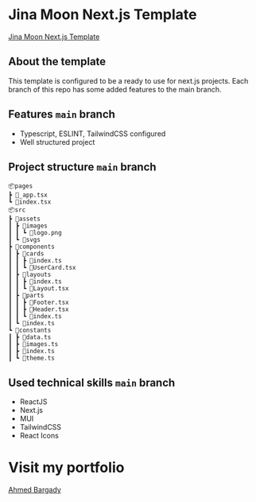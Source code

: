 # Jina Moon Next.js Template

[Jina Moon Next.js Template](https://jinamoon-nextjs-template.ahmedbargady.me)

## About the template

This template is configured to be a ready to use for next.js projects. Each branch of this repo has some added features to the main branch.

## Features `main` branch

- Typescript, ESLINT, TailwindCSS configured
- Well structured project

## Project structure `main` branch

```
📦pages
┣ 📜_app.tsx
┗ 📜index.tsx
📦src
┣ 📂assets
┃ ┣ 📂images
┃ ┃ ┗ 📜logo.png
┃ ┗ 📂svgs
┣ 📂components
┃ ┣ 📂cards
┃ ┃ ┣ 📜index.ts
┃ ┃ ┗ 📜UserCard.tsx
┃ ┣ 📂layouts
┃ ┃ ┣ 📜index.ts
┃ ┃ ┗ 📜Layout.tsx
┃ ┣ 📂parts
┃ ┃ ┣ 📜Footer.tsx
┃ ┃ ┣ 📜Header.tsx
┃ ┃ ┗ 📜index.ts
┃ ┗ 📜index.ts
┗ 📂constants
┃ ┣ 📜data.ts
┃ ┣ 📜images.ts
┃ ┣ 📜index.ts
┃ ┗ 📜theme.ts
```

## Used technical skills `main` branch

- ReactJS
- Next.js
- MUI
- TailwindCSS
- React Icons

# Visit my portfolio

[Ahmed Bargady](https://ahmedbargady.me)
